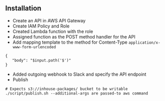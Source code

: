## Installation

* Create an API in AWS API Gateway
* Create IAM Policy and Role
* Created Lambda function with the role
* Assigned function as the POST method handler for the API
* Add mapping template to the method for Content-Type `application/x-www-form-urlencoded`
```
{
   "body": "$input.path('$')"
}
```
* Added outgoing webhook to Slack and specify the API endpoint
* Publish
```
# Expects s3://inhouse-packages/ bucket to be writable
./script/publish.sh --additional-args are passed-to aws command
```
